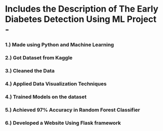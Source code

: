 # Includes the Description of The Early Diabetes Detection Using ML Project -  ###
### 1.) Made using Python and Machine Learning
### 2.) Got Dataset from Kaggle
### 3.) Cleaned the Data
### 4.) Applied Data Visualization Techniques 
### 4.) Trained Models on the dataset
### 5.) Achieved 97% Accuracy in Random Forest Classifier
### 6.) Developed a Website Using Flask framework
